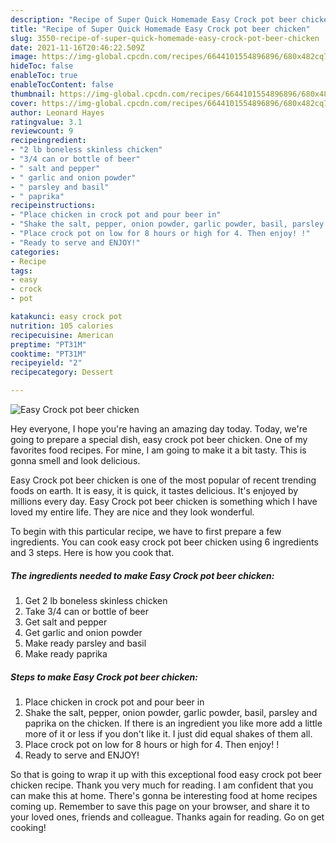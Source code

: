 ```yaml
---
description: "Recipe of Super Quick Homemade Easy Crock pot beer chicken"
title: "Recipe of Super Quick Homemade Easy Crock pot beer chicken"
slug: 3550-recipe-of-super-quick-homemade-easy-crock-pot-beer-chicken
date: 2021-11-16T20:46:22.509Z
image: https://img-global.cpcdn.com/recipes/6644101554896896/680x482cq70/easy-crock-pot-beer-chicken-recipe-main-photo.jpg
hideToc: false
enableToc: true
enableTocContent: false
thumbnail: https://img-global.cpcdn.com/recipes/6644101554896896/680x482cq70/easy-crock-pot-beer-chicken-recipe-main-photo.jpg
cover: https://img-global.cpcdn.com/recipes/6644101554896896/680x482cq70/easy-crock-pot-beer-chicken-recipe-main-photo.jpg
author: Leonard Hayes
ratingvalue: 3.1
reviewcount: 9
recipeingredient:
- "2 lb boneless skinless chicken"
- "3/4 can or bottle of beer"
- " salt and pepper"
- " garlic and onion powder"
- " parsley and basil"
- " paprika"
recipeinstructions:
- "Place chicken in crock pot and pour beer in"
- "Shake the salt, pepper, onion powder, garlic powder, basil, parsley and paprika on the chicken. If there is an ingredient you like more add a little more of it or less if you don&#39;t like it. I just did equal shakes of them all."
- "Place crock pot on low for 8 hours or high for 4. Then enjoy! !"
- "Ready to serve and ENJOY!"
categories:
- Recipe
tags:
- easy
- crock
- pot

katakunci: easy crock pot 
nutrition: 105 calories
recipecuisine: American
preptime: "PT31M"
cooktime: "PT31M"
recipeyield: "2"
recipecategory: Dessert

---
```



![Easy Crock pot beer chicken](https://img-global.cpcdn.com/recipes/6644101554896896/680x482cq70/easy-crock-pot-beer-chicken-recipe-main-photo.jpg)

Hey everyone, I hope you're having an amazing day today. Today, we're going to prepare a special dish, easy crock pot beer chicken. One of my favorites food recipes. For mine, I am going to make it a bit tasty. This is gonna smell and look delicious.

Easy Crock pot beer chicken is one of the most popular of recent trending foods on earth. It is easy, it is quick, it tastes delicious. It's enjoyed by millions every day. Easy Crock pot beer chicken is something which I have loved my entire life. They are nice and they look wonderful.




To begin with this particular recipe, we have to first prepare a few ingredients. You can cook easy crock pot beer chicken using 6 ingredients and 3 steps. Here is how you cook that.

<!--inarticleads1-->

##### The ingredients needed to make Easy Crock pot beer chicken:

1. Get 2 lb boneless skinless chicken
1. Take 3/4 can or bottle of beer
1. Get  salt and pepper
1. Get  garlic and onion powder
1. Make ready  parsley and basil
1. Make ready  paprika




<!--inarticleads2-->

##### Steps to make Easy Crock pot beer chicken:

1. Place chicken in crock pot and pour beer in
1. Shake the salt, pepper, onion powder, garlic powder, basil, parsley and paprika on the chicken. If there is an ingredient you like more add a little more of it or less if you don&#39;t like it. I just did equal shakes of them all.
1. Place crock pot on low for 8 hours or high for 4. Then enjoy! !
1. Ready to serve and ENJOY!



So that is going to wrap it up with this exceptional food easy crock pot beer chicken recipe. Thank you very much for reading. I am confident that you can make this at home. There's gonna be interesting food at home recipes coming up. Remember to save this page on your browser, and share it to your loved ones, friends and colleague. Thanks again for reading. Go on get cooking!
